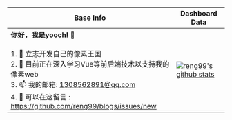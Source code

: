 |Base Info|Dashboard Data|
|----------------------------------------------------------------------|----------------------------------------------------------------------|
| __你好，我是yooch! 👋__<br/><br/>1. 🔭 立志开发自己的像素王国<br/>2. 🌱 目前正在深入学习Vue等前后端技术以支持我的像素web<br/>3. 📫 我的邮箱: 1308562891@qq.com<br/>4. 💬 可以在这留言 : https://github.com/reng99/blogs/issues/new | [![reng99's github stats](https://github-readme-stats.vercel.app/api?username=xxxyouthxxx&show_icons=true&theme=dracula)](https://github.com/anuraghazra/github-readme-stats) |
